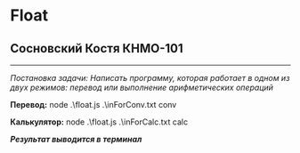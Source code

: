# Float
## Сосновский Костя КНМО-101
___
_Постановка задачи:_ *Написать программу, которая работает в одном из двух режимов: перевод или выполнение арифметических операций*

**Перевод:**
node .\float.js .\inForConv.txt conv

**Калькулятор:**
node .\float.js .\inForCalc.txt calc

***Результат выводится в терминал***

    